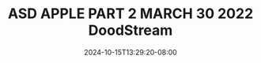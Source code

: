 --- 
title: "ASD APPLE PART 2 MARCH 30 2022  DoodStream"
description: "video  video bokep ASD APPLE PART 2 MARCH 30 2022  DoodStream simontok    "
date: 2024-10-15T13:29:20-08:00
file_code: "gt3evgyqc3du"
draft: false
cover: "eoz15hscv1kehg5a.jpg"
tags: ["ASD", "APPLE", "PART", "MARCH", "DoodStream", "bokep-indo", "bokep-viral", "bokep-ig"]
length: 1743
fld_id: "1390195"
foldername: "ASD"
categories: ["ASD"]
views: 4
---